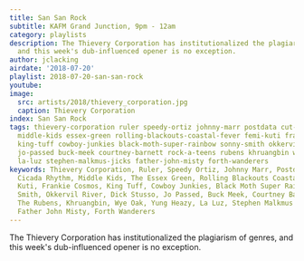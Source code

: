 ```yaml
---
title: San San Rock
subtitle: KAFM Grand Junction, 9pm - 12am
category: playlists
description: The Thievery Corporation has institutionalized the plagiarism of genres,
  and this week's dub-influenced opener is no exception.
author: jclacking
airdate: '2018-07-20'
playlist: 2018-07-20-san-san-rock
youtube: 
image:
  src: artists/2018/thievery_corporation.jpg
  caption: Thievery Corporation
index: San San Rock
tags: thievery-corporation ruler speedy-ortiz johnny-marr postdata cut-worms cicada-rhythm
  middle-kids essex-green rolling-blackouts-coastal-fever femi-kuti frankie-cosmos
  king-tuff cowboy-junkies black-moth-super-rainbow sonny-smith okkervil-river dick-stusso
  jo-passed buck-meek courtney-barnett rock-a-teens rubens khruangbin wye-oak yung-heazy
  la-luz stephen-malkmus-jicks father-john-misty forth-wanderers
keywords: Thievery Corporation, Ruler, Speedy Ortiz, Johnny Marr, Postdata, Cut Worms,
  Cicada Rhythm, Middle Kids, The Essex Green, Rolling Blackouts Coastal Fever, Femi
  Kuti, Frankie Cosmos, King Tuff, Cowboy Junkies, Black Moth Super Rainbow, Sonny
  Smith, Okkervil River, Dick Stusso, Jo Passed, Buck Meek, Courtney Barnett, Rock*a*Teens,
  The Rubens, Khruangbin, Wye Oak, Yung Heazy, La Luz, Stephen Malkmus &amp; The Jicks,
  Father John Misty, Forth Wanderers
---
```

The Thievery Corporation has institutionalized the plagiarism of genres, and this week's dub-influenced opener is no exception.
